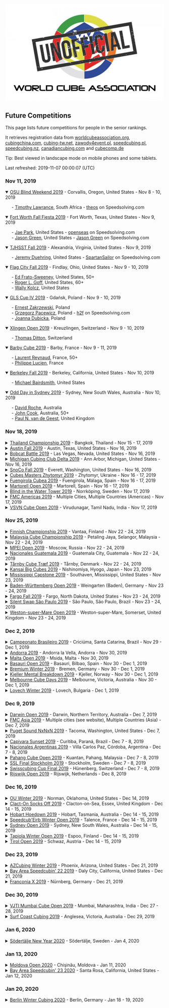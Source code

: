 ![alt text](img/logo.jpg "logo")
## Future Competitions

This page lists future competitions for people in the senior rankings.

It retrieves registration data from [worldcubeassociation.org](https://www.worldcubeassociation.org/competitions), [cubingchina.com](https://cubingchina.com/competition), [cubing-tw.net](https://cubing-tw.net/event/), [zawody4event.pl](https://zawody4event.pl/#competitions), [speedcubing.pl](https://www.speedcubing.pl/), [speedcubing.nz](https://www.speedcubing.nz/), [canadiancubing.com](http://www.canadiancubing.com/Events) and [cubecomp.de](https://cubecomp.de/)

Tip: Best viewed in landscape mode on mobile phones and some tablets.

Last refreshed: 2019-11-07 00:00:07 (UTC)

<h3>Nov 11, 2019</h3>

<details open>
  <summary><a href="https://www.worldcubeassociation.org/competitions/OSUBlindWeekend2019">OSU Blind Weekend 2019</a> - Corvallis, Oregon, United States - Nov 8 - 10, 2019</summary>
  <p style="margin-left: 20px">
    - <a href="https://www.worldcubeassociation.org/persons/2017LAWR04">Timothy Lawrance</a>, South Africa - <a href="https://www.speedsolving.com/members/theos.37899">theos</a> on Speedsolving.com
  </p>
</details>

<details open>
  <summary><a href="https://www.worldcubeassociation.org/competitions/FortWorthFallFiesta2019">Fort Worth Fall Fiesta 2019</a> - Fort Worth, Texas, United States - Nov 9, 2019</summary>
  <p style="margin-left: 20px">
    - <a href="https://www.worldcubeassociation.org/persons/2015PARK24">Jae Park</a>, United States - <a href="https://www.speedsolving.com/members/openseas.32143">openseas</a> on Speedsolving.com<br/>
    - <a href="https://www.worldcubeassociation.org/persons/2016GREE02">Jason Green</a>, United States - <a href="https://www.speedsolving.com/members/jason-green.31284">Jason Green</a> on Speedsolving.com
  </p>
</details>

<details open>
  <summary><a href="https://www.worldcubeassociation.org/competitions/TJHSSTFall2019">TJHSST Fall 2019</a> - Alexandria, Virginia, United States - Nov 9, 2019</summary>
  <p style="margin-left: 20px">
    - <a href="https://www.worldcubeassociation.org/persons/2016DUEH02">Jeremy Duehring</a>, United States - <a href="https://www.speedsolving.com/members/spartansailor.36397">SpartanSailor</a> on Speedsolving.com
  </p>
</details>

<details open>
  <summary><a href="https://www.worldcubeassociation.org/competitions/FlagCityFall2019">Flag City Fall 2019</a> - Findlay, Ohio, United States - Nov 9 - 10, 2019</summary>
  <p style="margin-left: 20px">
    - <a href="https://www.worldcubeassociation.org/persons/2019FRAT01">Ed Frato-Sweeney</a>, United States, 50+<br/>
    - <a href="https://www.worldcubeassociation.org/persons/2019GOFF01">Roger L. Goff</a>, United States, 60+<br/>
    - <a href="https://www.worldcubeassociation.org/persons/2019KOLC04">Wally Kolcz</a>, United States
  </p>
</details>

<details open>
  <summary><a href="https://www.worldcubeassociation.org/competitions/GLSCupIV2019">GLS Cup IV 2019</a> - Gdańsk, Poland - Nov 9 - 10, 2019</summary>
  <p style="margin-left: 20px">
    - <a href="https://www.worldcubeassociation.org/persons/2011ZAKR01">Ernest Zakrzewski</a>, Poland<br/>
    - <a href="https://www.worldcubeassociation.org/persons/2014PACE01">Grzegorz Pacewicz</a>, Poland - <a href="https://www.speedsolving.com/members/h2f.22236">h2f</a> on Speedsolving.com<br/>
    - <a href="https://www.worldcubeassociation.org/persons/2018DUBI04">Joanna Dubicka</a>, Poland
  </p>
</details>

<details open>
  <summary><a href="https://www.worldcubeassociation.org/competitions/XlingenOpen2019">Xlingen Open 2019</a> - Kreuzlingen, Switzerland - Nov 9 - 10, 2019</summary>
  <p style="margin-left: 20px">
    - <a href="https://www.worldcubeassociation.org/persons/2018DITT03">Thomas Ditton</a>, Switzerland
  </p>
</details>

<details open>
  <summary><a href="https://www.worldcubeassociation.org/competitions/BarbyCube2019">Barby Cube 2019</a> - Barby, France - Nov 9 - 11, 2019</summary>
  <p style="margin-left: 20px">
    - <a href="https://www.worldcubeassociation.org/persons/2015REYN07">Laurent Reynaud</a>, France, 50+<br/>
    - <a href="https://www.worldcubeassociation.org/persons/2011LUCI01">Philippe Lucien</a>, France
  </p>
</details>

<details open>
  <summary><a href="https://www.worldcubeassociation.org/competitions/BerkeleyFall2019">Berkeley Fall 2019</a> - Berkeley, California, United States - Nov 10, 2019</summary>
  <p style="margin-left: 20px">
    - <a href="https://www.worldcubeassociation.org/persons/2017BAIR03">Michael Bairdsmith</a>, United States
  </p>
</details>

<details open>
  <summary><a href="https://www.worldcubeassociation.org/competitions/OddDayinSydney2019">Odd Day in Sydney 2019</a> - Sydney, New South Wales, Australia - Nov 10, 2019</summary>
  <p style="margin-left: 20px">
    - <a href="https://www.worldcubeassociation.org/persons/2014ROCH07">David Roche</a>, Australia<br/>
    - <a href="https://www.worldcubeassociation.org/persons/2018COOK04">John Cook</a>, Australia, 50+<br/>
    - <a href="https://www.worldcubeassociation.org/persons/2017GEES01">Paul N. van de Geest</a>, United Kingdom
  </p>
</details>

<h3>Nov 18, 2019</h3>

<details>
  <summary><a href="https://www.worldcubeassociation.org/competitions/ThailandChampionship2019">Thailand Championship 2019</a> - Bangkok, Thailand - Nov 15 - 17, 2019</summary>
  <p style="margin-left: 20px">
    - <a href="https://www.worldcubeassociation.org/persons/2017PEHJ01">Joyce Peh</a>, Malaysia<br/>
    - <a href="https://www.worldcubeassociation.org/persons/2019CHIE01">Siwasan Chiewpimolporn (ศิวสรรค์ เชี่ยวพิมลพร)</a>, Thailand - <a href="https://www.speedsolving.com/members/mcmlxx.30699">MCMLXX</a> on Speedsolving.com<br/>
    - <a href="https://www.worldcubeassociation.org/persons/2014KIZU01">Yuichiro Kizu (木津勇一郎)</a>, Japan
  </p>
</details>

<details>
  <summary><a href="https://www.worldcubeassociation.org/competitions/AustinFall2019">Austin Fall 2019</a> - Austin, Texas, United States - Nov 16, 2019</summary>
  <p style="margin-left: 20px">
    - <a href="https://www.worldcubeassociation.org/persons/2015PARK24">Jae Park</a>, United States - <a href="https://www.speedsolving.com/members/openseas.32143">openseas</a> on Speedsolving.com
  </p>
</details>

<details>
  <summary><a href="https://www.worldcubeassociation.org/competitions/BobcatBattle2019">Bobcat Battle 2019</a> - Las Vegas, Nevada, United States - Nov 16, 2019</summary>
  <p style="margin-left: 20px">
    - <a href="https://www.worldcubeassociation.org/persons/2018TURN03">Dan Turner</a>, United States
  </p>
</details>

<details>
  <summary><a href="https://www.worldcubeassociation.org/competitions/MichiganCubingClubDelta2019">Michigan Cubing Club Delta 2019</a> - Ann Arbor, Michigan, United States - Nov 16, 2019</summary>
  <p style="margin-left: 20px">
    - <a href="https://www.worldcubeassociation.org/persons/2019KOLC04">Wally Kolcz</a>, United States
  </p>
</details>

<details>
  <summary><a href="https://www.worldcubeassociation.org/competitions/SnoCoFall2019">SnoCo Fall 2019</a> - Everett, Washington, United States - Nov 16, 2019</summary>
  <p style="margin-left: 20px">
    - <a href="https://www.worldcubeassociation.org/persons/2018FENI01">Ashley Feniello</a>, United States<br/>
    - <a href="https://www.worldcubeassociation.org/persons/2017TABA02">Chris Tabar</a>, United States<br/>
    - <a href="https://www.worldcubeassociation.org/persons/2017BROW09">David Brown</a>, United States, 50+<br/>
    - <a href="https://www.worldcubeassociation.org/persons/2018PRAT13">James Pratt</a>, United Kingdom - <a href="https://www.speedsolving.com/members/soyale.47560">Soyale</a> on Speedsolving.com<br/>
    - <a href="https://www.worldcubeassociation.org/persons/2019BLAC02">Jason Black</a>, United States
  </p>
</details>

<details>
  <summary><a href="https://www.worldcubeassociation.org/competitions/CubesMastersZhytomyr2019">Cubes Masters Zhytomyr 2019</a> - Zhytomyr, Ukraine - Nov 16 - 17, 2019</summary>
  <p style="margin-left: 20px">
    - <a href="https://www.worldcubeassociation.org/persons/2017REZH01">Dmytro Rezhko (Дмитро Режко)</a>, Ukraine
  </p>
</details>

<details>
  <summary><a href="https://www.worldcubeassociation.org/competitions/FuengirolaCubea2019">Fuengirola Cubea 2019</a> - Fuengirola, Málaga, Spain - Nov 16 - 17, 2019</summary>
  <p style="margin-left: 20px">
    - <a href="https://www.worldcubeassociation.org/persons/2016GILJ03">Jesús Bastida Gil</a>, Spain<br/>
    - <a href="https://www.worldcubeassociation.org/persons/2015LOPE29">José Luis Molina López</a>, Spain<br/>
    - <a href="https://www.worldcubeassociation.org/persons/2015ARRE05">Miguel Ángel Román Arrebola</a>, Spain<br/>
    - <a href="https://www.worldcubeassociation.org/persons/2018MORE06">Álvaro García Moreau</a>, Spain
  </p>
</details>

<details>
  <summary><a href="https://www.worldcubeassociation.org/competitions/MartorellOpen2019">Martorell Open 2019</a> - Martorell, Spain - Nov 16 - 17, 2019</summary>
  <p style="margin-left: 20px">
    - <a href="https://www.worldcubeassociation.org/persons/2009TIRA01">Javier Tirado Ortiz</a>, Spain - <a href="https://www.speedsolving.com/members/superti.5804">superti</a> on Speedsolving.com<br/>
    - <a href="https://www.worldcubeassociation.org/persons/2016BORR02">Jordi Borrell</a>, Spain<br/>
    - <a href="https://www.worldcubeassociation.org/persons/2018PARI11">Luis Palomar París</a>, Spain, 60+<br/>
    - <a href="https://www.worldcubeassociation.org/persons/2004LUIS03">Pedro Luis Muñoz Yañez</a>, Spain, 50+
  </p>
</details>

<details>
  <summary><a href="https://www.worldcubeassociation.org/competitions/BlindintheWaterTower2019">Blind in the Water Tower 2019</a> - Norrköping, Sweden - Nov 17, 2019</summary>
  <p style="margin-left: 20px">
    - <a href="https://www.worldcubeassociation.org/persons/2008BERG04">Mats Bergsten</a>, Sweden, 60+ - <a href="https://www.speedsolving.com/members/matsbergsten.1760">MatsBergsten</a> on Speedsolving.com
  </p>
</details>

<details>
  <summary><a href="https://www.worldcubeassociation.org/competitions/FMCAmericas2019">FMC Americas 2019</a> - Multiple Cities, Multiple Countries (Americas) - Nov 17, 2019</summary>
  <p style="margin-left: 20px">
    - <a href="https://www.worldcubeassociation.org/persons/2017NOVA05">João Luiz Melo Novaes</a>, Brazil
  </p>
</details>

<details>
  <summary><a href="https://www.worldcubeassociation.org/competitions/VSVNCubeOpen2019">VSVN Cube Open 2019</a> - Virudunagar, Tamil Nadu, India - Nov 17, 2019</summary>
  <p style="margin-left: 20px">
    - <a href="https://www.worldcubeassociation.org/persons/2018NATH03">Senthil Nathan</a>, India<br/>
    - <a href="https://www.worldcubeassociation.org/persons/2017MARI16">Uma Marieswaran</a>, India<br/>
    - <a href="https://www.worldcubeassociation.org/persons/2016MUTH05">Vani Muthukrishnan</a>, India
  </p>
</details>

<h3>Nov 25, 2019</h3>

<details>
  <summary><a href="https://www.worldcubeassociation.org/competitions/FinnishChampionship2019">Finnish Championship 2019</a> - Vantaa, Finland - Nov 22 - 24, 2019</summary>
  <p style="margin-left: 20px">
    - <a href="https://www.worldcubeassociation.org/persons/2012RONK01">Tomi Ronkainen</a>, Finland, 50+
  </p>
</details>

<details>
  <summary><a href="https://www.worldcubeassociation.org/competitions/MalaysiaCubeChampionship2019">Malaysia Cube Championship 2019</a> - Petaling Jaya, Selangor, Malaysia - Nov 22 - 24, 2019</summary>
  <p style="margin-left: 20px">
    - <a href="https://www.worldcubeassociation.org/persons/2017PEHJ01">Joyce Peh</a>, Malaysia<br/>
    - <a href="https://www.worldcubeassociation.org/persons/2010WENS01">Siew Hann Wen (蕭漢文)</a>, Malaysia<br/>
    - <a href="https://www.worldcubeassociation.org/persons/2010SOHT01">Tiffany Soh (蘇明珠)</a>, Malaysia
  </p>
</details>

<details>
  <summary><a href="https://www.worldcubeassociation.org/competitions/MPEIOpen2019">MPEI Open 2019</a> - Moscow, Russia - Nov 22 - 24, 2019</summary>
  <p style="margin-left: 20px">
    - <a href="https://www.worldcubeassociation.org/persons/2017KOST06">Roman Kostyukov</a>, Russia<br/>
    - <a href="https://www.worldcubeassociation.org/persons/2010STAS01">Vasily Stasyev</a>, Russia
  </p>
</details>

<details>
  <summary><a href="https://www.worldcubeassociation.org/competitions/NacionalesGuatemala2019">Nacionales Guatemala 2019</a> - Guatemala City, Guatemala - Nov 22 - 24, 2019</summary>
  <p style="margin-left: 20px">
    - <a href="https://www.worldcubeassociation.org/persons/2017GUER16">Américo Pineda Guerrero</a>, Guatemala
  </p>
</details>

<details>
  <summary><a href="https://www.worldcubeassociation.org/competitions/TarnbyCubeTraef2019">Tårnby Cube Træf 2019</a> - Tårnby, Denmark - Nov 22 - 24, 2019</summary>
  <p style="margin-left: 20px">
    - <a href="https://www.worldcubeassociation.org/persons/2017ASMU01">Thor Muto Asmund</a>, Denmark
  </p>
</details>

<details>
  <summary><a href="https://www.worldcubeassociation.org/competitions/KansaiBigCubes2019">Kansai Big Cubes 2019</a> - Nishinomiya, Hyogo, Japan - Nov 23, 2019</summary>
  <p style="margin-left: 20px">
    - <a href="https://www.worldcubeassociation.org/persons/2005KOSE01">Fumiki Koseki (古関章記)</a>, Japan - <a href="https://www.speedsolving.com/members/fumiki.5263">Fumiki</a> on Speedsolving.com
  </p>
</details>

<details>
  <summary><a href="https://www.worldcubeassociation.org/competitions/MississippiCapstone2019">Mississippi Capstone 2019</a> - Southaven, Mississippi, United States - Nov 23, 2019</summary>
  <p style="margin-left: 20px">
    - <a href="https://www.worldcubeassociation.org/persons/2016GOSL01">Harry Goslow</a>, United States, 50+
  </p>
</details>

<details>
  <summary><a href="https://www.worldcubeassociation.org/competitions/BadenWurttembergOpen2019">Baden-Württemberg Open 2019</a> - Weingarten (Baden), Germany - Nov 23 - 24, 2019</summary>
  <p style="margin-left: 20px">
    - <a href="https://www.worldcubeassociation.org/persons/2009ZBIE01">Heike Zbierski</a>, Germany<br/>
    - <a href="https://www.worldcubeassociation.org/persons/2018SCHU17">Thomas Schukraft</a>, Germany
  </p>
</details>

<details>
  <summary><a href="https://www.worldcubeassociation.org/competitions/FargoFall2019">Fargo Fall 2019</a> - Fargo, North Dakota, United States - Nov 23 - 24, 2019</summary>
  <p style="margin-left: 20px">
    - <a href="https://www.worldcubeassociation.org/persons/2019KUCA01">Lisa Kucala</a>, United States, 50+
  </p>
</details>

<details>
  <summary><a href="https://www.worldcubeassociation.org/competitions/SilentSwapSaoPaulo2019">Silent Swap São Paulo 2019</a> - São Paulo, São Paulo, Brazil - Nov 23 - 24, 2019</summary>
  <p style="margin-left: 20px">
    - <a href="https://www.worldcubeassociation.org/persons/2014RIEM01">Marius Rombout Ferreira van Riemsdijk</a>, Brazil - <a href="https://www.speedsolving.com/members/arbivara.28950">arbivara</a> on Speedsolving.com<br/>
    - <a href="https://www.worldcubeassociation.org/persons/2018SEMO01">Robinson Semolini</a>, Brazil
  </p>
</details>

<details>
  <summary><a href="https://www.worldcubeassociation.org/competitions/WestonsuperMareOpen2019">Weston-super-Mare Open 2019</a> - Weston-super-Mare, Somerset, United Kingdom - Nov 23 - 24, 2019</summary>
  <p style="margin-left: 20px">
    - <a href="https://www.worldcubeassociation.org/persons/2018CUME02">Aaron Jody Cumes</a>, United Kingdom<br/>
    - <a href="https://www.worldcubeassociation.org/persons/2015NICH04">Andy Nicholls</a>, United Kingdom - <a href="https://www.speedsolving.com/members/shaky-hands.32568">Shaky Hands</a> on Speedsolving.com<br/>
    - <a href="https://www.worldcubeassociation.org/persons/2011WRIG01">Chris Wright</a>, United Kingdom - <a href="https://www.speedsolving.com/members/selkie.11318">Selkie</a> on Speedsolving.com<br/>
    - <a href="https://www.worldcubeassociation.org/persons/2017HART06">Geoffrey Hartnell</a>, United Kingdom<br/>
    - <a href="https://www.worldcubeassociation.org/persons/2015ADAM03">Mark Adams</a>, United Kingdom - <a href="https://www.speedsolving.com/members/newtonbase.23375">newtonbase</a> on Speedsolving.com<br/>
    - <a href="https://www.worldcubeassociation.org/persons/2015RIVE05">Mark Rivers</a>, United Kingdom, 50+ - <a href="https://www.speedsolving.com/members/mark49152.18179">mark49152</a> on Speedsolving.com<br/>
    - <a href="https://www.worldcubeassociation.org/persons/2015GEOR02">Michael George</a>, United Kingdom - <a href="https://www.speedsolving.com/members/logiqx.17180">Logiqx</a> on Speedsolving.com<br/>
    - <a href="https://www.worldcubeassociation.org/persons/2018SALM01">Stuart Salmon</a>, United Kingdom
  </p>
</details>

<h3>Dec 2, 2019</h3>

<details>
  <summary><a href="https://www.worldcubeassociation.org/competitions/CampeonatoBrasileiro2019">Campeonato Brasileiro 2019</a> - Criciúma, Santa Catarina, Brazil - Nov 29 - Dec 1, 2019</summary>
  <p style="margin-left: 20px">
    - <a href="https://www.worldcubeassociation.org/persons/2016PINT04">Ana Lúcia Pintro</a>, Brazil<br/>
    - <a href="https://www.worldcubeassociation.org/persons/2014RIEM01">Marius Rombout Ferreira van Riemsdijk</a>, Brazil - <a href="https://www.speedsolving.com/members/arbivara.28950">arbivara</a> on Speedsolving.com
  </p>
</details>

<details>
  <summary><a href="https://www.worldcubeassociation.org/competitions/Andorra2019">Andorra 2019</a> - Andorra la Vella, Andorra - Nov 30, 2019</summary>
  <p style="margin-left: 20px">
    - <a href="https://www.worldcubeassociation.org/persons/2009TIRA01">Javier Tirado Ortiz</a>, Spain - <a href="https://www.speedsolving.com/members/superti.5804">superti</a> on Speedsolving.com
  </p>
</details>

<details>
  <summary><a href="https://www.worldcubeassociation.org/competitions/MaltaOpen2019">Malta Open 2019</a> - Msida, Malta - Nov 30, 2019</summary>
  <p style="margin-left: 20px">
    - <a href="https://www.worldcubeassociation.org/persons/2003BRUC01">Ron van Bruchem</a>, Netherlands, 50+ - <a href="https://www.speedsolving.com/members/ron.163">Ron</a> on Speedsolving.com
  </p>
</details>

<details>
  <summary><a href="https://www.worldcubeassociation.org/competitions/BasauriOpen2019">Basauri Open 2019</a> - Basauri, Bilbao, Spain - Nov 30 - Dec 1, 2019</summary>
  <p style="margin-left: 20px">
    - <a href="https://www.worldcubeassociation.org/persons/2006SANT01">Javier Santos</a>, Spain, 50+
  </p>
</details>

<details>
  <summary><a href="https://www.worldcubeassociation.org/competitions/BremiumWinter2019">Bremium Winter 2019</a> - Bremen, Germany - Nov 30 - Dec 1, 2019</summary>
  <p style="margin-left: 20px">
    - <a href="https://www.worldcubeassociation.org/persons/2009ZBIE01">Heike Zbierski</a>, Germany
  </p>
</details>

<details>
  <summary><a href="https://www.worldcubeassociation.org/competitions/KjellerMentalBreakdown2019">Kjeller Mental Breakdown 2019</a> - Kjeller, Norway - Nov 30 - Dec 1, 2019</summary>
  <p style="margin-left: 20px">
    - <a href="https://www.worldcubeassociation.org/persons/2016AMBE02">Dieter Amberger</a>, Austria<br/>
    - <a href="https://www.worldcubeassociation.org/persons/2013ANDE01">Peter Andersson</a>, Sweden, 50+ - <a href="https://www.speedsolving.com/members/peter-andersson.21285">Peter Andersson</a> on Speedsolving.com
  </p>
</details>

<details>
  <summary><a href="https://www.worldcubeassociation.org/competitions/MelbourneCubeDays2019">Melbourne Cube Days 2019</a> - Melbourne, Victoria, Australia - Nov 30 - Dec 1, 2019</summary>
  <p style="margin-left: 20px">
    - <a href="https://www.worldcubeassociation.org/persons/2016ZEMD01">David Zemdegs</a>, Australia, 50+ - <a href="https://www.speedsolving.com/members/david-zemdegs.10014">David Zemdegs</a> on Speedsolving.com
  </p>
</details>

<details>
  <summary><a href="https://www.worldcubeassociation.org/competitions/LovechWinter2019">Lovech Winter 2019</a> - Lovech, Bulgaria - Dec 1, 2019</summary>
  <p style="margin-left: 20px">
    - <a href="https://www.worldcubeassociation.org/persons/2012PETR01">Nikolai Petrov</a>, Bulgaria - <a href="https://www.speedsolving.com/members/niki_petrov.1819">Niki_Petrov</a> on Speedsolving.com<br/>
    - <a href="https://www.worldcubeassociation.org/persons/2015DULE03">Tihomir Dulev</a>, Bulgaria
  </p>
</details>

<h3>Dec 9, 2019</h3>

<details>
  <summary><a href="https://www.worldcubeassociation.org/competitions/DarwinOpen2019">Darwin Open 2019</a> - Darwin, Northern Territory, Australia - Dec 7, 2019</summary>
  <p style="margin-left: 20px">
    - <a href="https://www.worldcubeassociation.org/persons/2017CHAR16">Mark Charlesworth</a>, Australia<br/>
    - <a href="https://www.worldcubeassociation.org/persons/2017GEES01">Paul N. van de Geest</a>, United Kingdom
  </p>
</details>

<details>
  <summary><a href="https://www.worldcubeassociation.org/competitions/FMCAsia2019">FMC Asia 2019</a> - Multiple cities (see website), Multiple Countries (Asia) - Dec 7, 2019</summary>
  <p style="margin-left: 20px">
    - <a href="https://www.worldcubeassociation.org/persons/2005KOSE01">Fumiki Koseki (古関章記)</a>, Japan - <a href="https://www.speedsolving.com/members/fumiki.5263">Fumiki</a> on Speedsolving.com<br/>
    - <a href="https://www.worldcubeassociation.org/persons/2016UMET02">Satoru Umetsu (梅津諭)</a>, Japan<br/>
    - <a href="https://www.worldcubeassociation.org/persons/2012HINO01">Takeshi Hino (日野健志)</a>, Japan - <a href="https://www.speedsolving.com/members/sunfield.26577">sunfield</a> on Speedsolving.com<br/>
    - <a href="https://www.worldcubeassociation.org/persons/2007YULH01">Yul-Hok Sung (성열학)</a>, Republic of Korea
  </p>
</details>

<details>
  <summary><a href="https://www.worldcubeassociation.org/competitions/PugetSoundNxNxN2019">Puget Sound NxNxN 2019</a> - Tacoma, Washington, United States - Dec 7, 2019</summary>
  <p style="margin-left: 20px">
    - <a href="https://www.worldcubeassociation.org/persons/2018FENI01">Ashley Feniello</a>, United States<br/>
    - <a href="https://www.worldcubeassociation.org/persons/2019BLAC02">Jason Black</a>, United States
  </p>
</details>

<details>
  <summary><a href="https://www.worldcubeassociation.org/competitions/CapivaraSunset2019">Capivara Sunset 2019</a> - Curitiba, Paraná, Brazil - Dec 7 - 8, 2019</summary>
  <p style="margin-left: 20px">
    - <a href="https://www.worldcubeassociation.org/persons/2017NOVA05">João Luiz Melo Novaes</a>, Brazil
  </p>
</details>

<details>
  <summary><a href="https://www.worldcubeassociation.org/competitions/NacionalesArgentinas2019">Nacionales Argentinas 2019</a> - Villa Carlos Paz, Córdoba, Argentina - Dec 7 - 8, 2019</summary>
  <p style="margin-left: 20px">
    - <a href="https://www.worldcubeassociation.org/persons/2017ROSS10">Javier Agustín Rossi</a>, Argentina, 50+
  </p>
</details>

<details>
  <summary><a href="https://www.worldcubeassociation.org/competitions/PahangCubeOpen2019">Pahang Cube Open 2019</a> - Kuantan, Pahang, Malaysia - Dec 7 - 8, 2019</summary>
  <p style="margin-left: 20px">
    - <a href="https://www.worldcubeassociation.org/persons/2010WENS01">Siew Hann Wen (蕭漢文)</a>, Malaysia<br/>
    - <a href="https://www.worldcubeassociation.org/persons/2010SOHT01">Tiffany Soh (蘇明珠)</a>, Malaysia
  </p>
</details>

<details>
  <summary><a href="https://www.worldcubeassociation.org/competitions/SSLFinalStockholm2019">SSL Final Stockholm 2019</a> - Stockholm, Sweden - Dec 7 - 8, 2019</summary>
  <p style="margin-left: 20px">
    - <a href="https://www.worldcubeassociation.org/persons/2014UGGL01">Pontus Uggla</a>, Sweden
  </p>
</details>

<details>
  <summary><a href="https://www.worldcubeassociation.org/competitions/SwisscubingCupFinal2019">Swisscubing Cup Final 2019</a> - Hünenberg, Switzerland - Dec 7 - 8, 2019</summary>
  <p style="margin-left: 20px">
    - <a href="https://www.worldcubeassociation.org/persons/2015NICH04">Andy Nicholls</a>, United Kingdom - <a href="https://www.speedsolving.com/members/shaky-hands.32568">Shaky Hands</a> on Speedsolving.com<br/>
    - <a href="https://www.worldcubeassociation.org/persons/2018DITT03">Thomas Ditton</a>, Switzerland
  </p>
</details>

<details>
  <summary><a href="https://www.worldcubeassociation.org/competitions/RijswijkOpen2019">Rijswijk Open 2019</a> - Rijswijk, Netherlands - Dec 8, 2019</summary>
  <p style="margin-left: 20px">
    - <a href="https://www.worldcubeassociation.org/persons/2018BENN01">Hans Bennis</a>, Netherlands, 50+<br/>
    - <a href="https://www.worldcubeassociation.org/persons/2007OEYM01">Maria Oey</a>, Indonesia, 50+ - <a href="https://www.speedsolving.com/members/crazycubemom.492">Crazycubemom</a> on Speedsolving.com<br/>
    - <a href="https://www.worldcubeassociation.org/persons/2003BRUC01">Ron van Bruchem</a>, Netherlands, 50+ - <a href="https://www.speedsolving.com/members/ron.163">Ron</a> on Speedsolving.com<br/>
    - <a href="https://www.worldcubeassociation.org/persons/2019POLL04">Ruud Pollé</a>, Netherlands - <a href="https://www.speedsolving.com/members/absoruud.47329">AbsoRuud</a> on Speedsolving.com<br/>
    - <a href="https://www.worldcubeassociation.org/persons/2018GRAG01">Thorsten Gragert</a>, Netherlands<br/>
    - <a href="https://www.worldcubeassociation.org/persons/2003DENN01">Ton Dennenbroek</a>, Netherlands, 50+ - <a href="https://www.speedsolving.com/members/ton.630">Ton</a> on Speedsolving.com
  </p>
</details>

<h3>Dec 16, 2019</h3>

<details>
  <summary><a href="https://www.worldcubeassociation.org/competitions/OUWinter2019">OU Winter 2019</a> - Norman, Oklahoma, United States - Dec 14, 2019</summary>
  <p style="margin-left: 20px">
    - <a href="https://www.worldcubeassociation.org/persons/2018SMIT42">Daniel Smith</a>, United States, 50+ - <a href="https://www.speedsolving.com/members/oldmancuber.49036">OldManCuber</a> on Speedsolving.com<br/>
    - <a href="https://www.worldcubeassociation.org/persons/2015PARK24">Jae Park</a>, United States - <a href="https://www.speedsolving.com/members/openseas.32143">openseas</a> on Speedsolving.com
  </p>
</details>

<details>
  <summary><a href="https://www.worldcubeassociation.org/competitions/ClactOnSocksOff2019">Clact-On Socks Off 2019</a> - Clacton-on-Sea, Essex, United Kingdom - Dec 14 - 15, 2019</summary>
  <p style="margin-left: 20px">
    - <a href="https://www.worldcubeassociation.org/persons/2015NICH04">Andy Nicholls</a>, United Kingdom - <a href="https://www.speedsolving.com/members/shaky-hands.32568">Shaky Hands</a> on Speedsolving.com<br/>
    - <a href="https://www.worldcubeassociation.org/persons/2013COPP01">Ben Coppin</a>, United Kingdom - <a href="https://www.speedsolving.com/members/bubbagrub.22061">bubbagrub</a> on Speedsolving.com<br/>
    - <a href="https://www.worldcubeassociation.org/persons/2016AMBE02">Dieter Amberger</a>, Austria<br/>
    - <a href="https://www.worldcubeassociation.org/persons/2018SANG01">Erik Tjong Kim Sang</a>, Netherlands, 50+<br/>
    - <a href="https://www.worldcubeassociation.org/persons/2015RIVE05">Mark Rivers</a>, United Kingdom, 50+ - <a href="https://www.speedsolving.com/members/mark49152.18179">mark49152</a> on Speedsolving.com
  </p>
</details>

<details>
  <summary><a href="https://www.worldcubeassociation.org/competitions/HobartHoedown2019">Hobart Hoedown 2019</a> - Hobart, Tasmania, Australia - Dec 14 - 15, 2019</summary>
  <p style="margin-left: 20px">
    - <a href="https://www.worldcubeassociation.org/persons/2019ROCH03">Anthony Rochester</a>, Australia<br/>
    - <a href="https://www.worldcubeassociation.org/persons/2016BREW04">Michelle Brewster</a>, Australia
  </p>
</details>

<details>
  <summary><a href="https://www.worldcubeassociation.org/competitions/SpeedcubEirbWinterOpen2019">Speedcub'Eirb Winter Open 2019</a> - Talence, France - Dec 14 - 15, 2019</summary>
  <p style="margin-left: 20px">
    - <a href="https://www.worldcubeassociation.org/persons/2017MEGA01">Thierry Megard</a>, France, 50+
  </p>
</details>

<details>
  <summary><a href="https://www.worldcubeassociation.org/competitions/SydneyOpen2019">Sydney Open 2019</a> - Sydney, New South Wales, Australia - Dec 14 - 15, 2019</summary>
  <p style="margin-left: 20px">
    - <a href="https://www.worldcubeassociation.org/persons/2019MCDO05">Brett A. McDonald</a>, Australia<br/>
    - <a href="https://www.worldcubeassociation.org/persons/2014ROCH07">David Roche</a>, Australia<br/>
    - <a href="https://www.worldcubeassociation.org/persons/2018COOK04">John Cook</a>, Australia, 50+<br/>
    - <a href="https://www.worldcubeassociation.org/persons/2017GEES01">Paul N. van de Geest</a>, United Kingdom
  </p>
</details>

<details>
  <summary><a href="https://www.worldcubeassociation.org/competitions/TapiolaWinterOpen2019">Tapiola Winter Open 2019</a> - Espoo, Finland - Dec 14 - 15, 2019</summary>
  <p style="margin-left: 20px">
    - <a href="https://www.worldcubeassociation.org/persons/2012RONK01">Tomi Ronkainen</a>, Finland, 50+
  </p>
</details>

<details>
  <summary><a href="https://www.worldcubeassociation.org/competitions/TirolOpen2019">Tirol Open 2019</a> - Schwaz, Austria - Dec 14 - 15, 2019</summary>
  <p style="margin-left: 20px">
    - <a href="https://www.worldcubeassociation.org/persons/2006PIRZ01">Markus Pirzer</a>, Germany<br/>
    - <a href="https://www.worldcubeassociation.org/persons/2016LASC01">Péter Laschek</a>, Hungary
  </p>
</details>

<h3>Dec 23, 2019</h3>

<details>
  <summary><a href="https://www.worldcubeassociation.org/competitions/AZCubingWinter2019">AZCubing Winter 2019</a> - Phoenix, Arizona, United States - Dec 21, 2019</summary>
  <p style="margin-left: 20px">
    - <a href="https://www.worldcubeassociation.org/persons/2014DECO01">Mike DeCock</a>, United States - <a href="https://www.speedsolving.com/members/evilgnome6.25692">EvilGnome6</a> on Speedsolving.com<br/>
    - <a href="https://www.worldcubeassociation.org/persons/2015REYE08">Rafael Reyes</a>, United States
  </p>
</details>

<details>
  <summary><a href="https://www.worldcubeassociation.org/competitions/BayAreaSpeedcubin222019">Bay Area Speedcubin' 22 2019</a> - Daly City, California, United States - Dec 21, 2019</summary>
  <p style="margin-left: 20px">
    - <a href="https://www.worldcubeassociation.org/persons/2012LUKE01">Kenneth Lu</a>, United States - <a href="https://www.speedsolving.com/members/toastyken.17487">ToastyKen</a> on Speedsolving.com
  </p>
</details>

<details>
  <summary><a href="https://www.worldcubeassociation.org/competitions/FranconiaX2019">Franconia X 2019</a> - Nürnberg, Germany - Dec 21, 2019</summary>
  <p style="margin-left: 20px">
    - <a href="https://www.worldcubeassociation.org/persons/2010HEIL02">Helmut Heilig</a>, Germany - <a href="https://www.speedsolving.com/members/realcube.10981">realcube</a> on Speedsolving.com<br/>
    - <a href="https://www.worldcubeassociation.org/persons/2018SCHU17">Thomas Schukraft</a>, Germany
  </p>
</details>

<h3>Dec 30, 2019</h3>

<details>
  <summary><a href="https://www.worldcubeassociation.org/competitions/VJTIMumbaiCubeOpen2019">VJTI Mumbai Cube Open 2019</a> - Mumbai, Maharashtra, India - Dec 27 - 28, 2019</summary>
  <p style="margin-left: 20px">
    - <a href="https://www.worldcubeassociation.org/persons/2009NEEL01">Patitpavan Neel</a>, India, 60+
  </p>
</details>

<details>
  <summary><a href="https://www.worldcubeassociation.org/competitions/SurfCoastCubing2019">Surf Coast Cubing 2019</a> - Anglesea, Victoria, Australia - Dec 29, 2019</summary>
  <p style="margin-left: 20px">
    - <a href="https://www.worldcubeassociation.org/persons/2016ZEMD01">David Zemdegs</a>, Australia, 50+ - <a href="https://www.speedsolving.com/members/david-zemdegs.10014">David Zemdegs</a> on Speedsolving.com<br/>
    - <a href="https://www.worldcubeassociation.org/persons/2018COOK04">John Cook</a>, Australia, 50+
  </p>
</details>

<h3>Jan 6, 2020</h3>

<details>
  <summary><a href="https://www.worldcubeassociation.org/competitions/SodertaljeNewYear2020">Södertälje New Year 2020</a> - Södertälje, Sweden - Jan 4, 2020</summary>
  <p style="margin-left: 20px">
    - <a href="https://www.worldcubeassociation.org/persons/2008BERG04">Mats Bergsten</a>, Sweden, 60+ - <a href="https://www.speedsolving.com/members/matsbergsten.1760">MatsBergsten</a> on Speedsolving.com
  </p>
</details>

<h3>Jan 13, 2020</h3>

<details>
  <summary><a href="https://www.worldcubeassociation.org/competitions/MoldovaOpen2020">Moldova Open 2020</a> - Chişinău, Moldova - Jan 11, 2020</summary>
  <p style="margin-left: 20px">
    - <a href="https://www.worldcubeassociation.org/persons/2003BRUC01">Ron van Bruchem</a>, Netherlands, 50+ - <a href="https://www.speedsolving.com/members/ron.163">Ron</a> on Speedsolving.com
  </p>
</details>

<details>
  <summary><a href="https://www.worldcubeassociation.org/competitions/BayAreaSpeedcubin232020">Bay Area Speedcubin' 23 2020</a> - Santa Rosa, California, United States - Jan 12, 2020</summary>
  <p style="margin-left: 20px">
    - <a href="https://www.worldcubeassociation.org/persons/2017BAIR03">Michael Bairdsmith</a>, United States
  </p>
</details>

<h3>Jan 20, 2020</h3>

<details>
  <summary><a href="https://www.worldcubeassociation.org/competitions/BerlinWinterCubing2020">Berlin Winter Cubing 2020</a> - Berlin, Germany - Jan 18 - 19, 2020</summary>
  <p style="margin-left: 20px">
    - <a href="https://www.worldcubeassociation.org/persons/2009ZBIE01">Heike Zbierski</a>, Germany<br/>
    - <a href="https://www.worldcubeassociation.org/persons/2006PIRZ01">Markus Pirzer</a>, Germany<br/>
    - <a href="https://www.worldcubeassociation.org/persons/2011BOIS01">Thierry Boisivon</a>, France
  </p>
</details>

